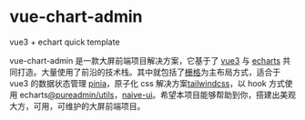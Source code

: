# vue-chart-admin
vue3 + echart quick template

vue-chart-admin 是一款大屏前端项目解决方案，它基于了 [vue3](https://cn.vuejs.org/) 与 [echarts](https://echarts.apache.org/examples/zh/index.html#chart-type-line) 共同打造。大量使用了前沿的技术栈。其中就包括了[栅格](https://developer.mozilla.org/zh-CN/docs/Web/CSS/CSS_Grid_Layout)为主布局方式，适合于 vue3 的数据状态管理 [pinia](https://pinia.vuejs.org/)，原子化 css 解决方案[tailwindcss](https://www.tailwindcss.cn/)，以 hook 方式使用 echarts[@pureadmin/utils](https://www.npmjs.com/package/@pureadmin/utils)，[naive-ui](https://www.naiveui.com/zh-CN/light)。希望本项目能够帮助到你，搭建出美观大方，可用，可维护的大屏前端项目。
